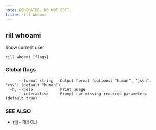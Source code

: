 ```yaml
---
note: GENERATED. DO NOT EDIT.
title: rill whoami
---
```

## rill whoami

Show current user

```
rill whoami [flags]
```

### Global flags

```
      --format string   Output format (options: "human", "json", "csv") (default "human")
  -h, --help            Print usage
      --interactive     Prompt for missing required parameters (default true)
```

### SEE ALSO

* [rill](cli.md)	 - Rill CLI

